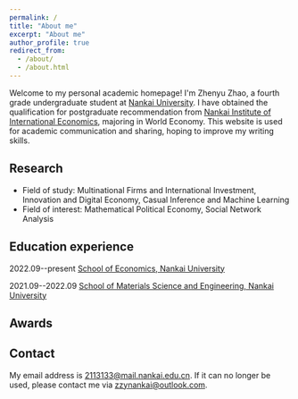 ```yaml
---
permalink: /
title: "About me"
excerpt: "About me"
author_profile: true
redirect_from: 
  - /about/
  - /about.html
---
```


Welcome to my personal academic homepage! I'm Zhenyu Zhao, a fourth grade undergraduate student at [Nankai University](https://www.nankai.edu.cn/). I have obtained the qualification for postgraduate recommendation from [Nankai Institute of International Economics](https://nkiie.nankai.edu.cn/main.htm), majoring in World Economy. This website is used for academic communication and sharing, hoping to improve my writing skills.

Research
------
- Field of study: Multinational Firms and International Investment, Innovation and Digital Economy, Casual Inference and Machine Learning
- Field of interest: Mathematical Political Economy, Social Network Analysis

Education experience
------
2022.09--present [School of Economics, Nankai University](https://economics.nankai.edu.cn/)  

2021.09--2022.09 [School of Materials Science and Engineering, Nankai University](https://mse.nankai.edu.cn/)

Awards
------



Contact
------
My email address is <2113133@mail.nankai.edu.cn>. If it can no longer be used, please contact me via <zzynankai@outlook.com>.
